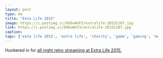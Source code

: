 ```yaml
---
layout: post
type: me
title: "Exta Life 2015"
image: https://i.postimg.cc/9X6vWnF3/extralife-20151107.jpg 
link: https://i.postimg.cc/9X6vWnF3/extralife-20151107.jpg
caption: 
tags: ['exta life 2015', 'extra life', 'charity', 'game', 'gaming', 'me', 'personal', 'all nighter']
---
```

Hunkered in for [all night retro streaming at Extra Life 2015.](https://www.youtube.com/watch?v=sDScq5R8Bu4)
